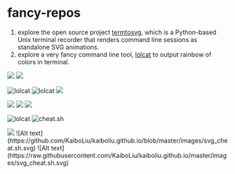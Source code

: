 # fancy-repos


1. explore the open source project [termtosvg](https://github.com/nbedos/termtosvg), which is a Python-based Unix terminal recorder that renders command line sessions as standalone SVG animations.  
1. explore a very fancy command line tool, [lolcat](https://github.com/busyloop/lolcat) to output rainbow of colors in terminal.  
<!--
![lolcat](./img/svg_lolcat.svg "lolcat")
![cheat.sh](./img/svg_cheat.sh.svg "cheat.sh")
<img src="./img/svg_cheat.sh.svg" width="50%">
-->
<img src="./img/svg_lolcat.svg">
<img src="./img/svg_cheat.sh.svg">


![lolcat](https://github.com/KaiboLiu/fancy-repos/blob/master/img/svg_lolcat.svg "lolcat")
![lolcat](https://raw.githubusercontent.com/KaiboLiu/fancy-repos/master/img/svg_lolcat.svg "lolcat")
<img src="https://github.com/KaiboLiu/fancy-repos/blob/master/img/svg_lolcat.svg?sanitize=true">

<img src="https://raw.githubusercontent.com/KaiboLiu/fancy-repos/master/img/svg_lolcat.svg?sanitize=true">



<img src="https://cdn.rawgit.com/KaiboLiu/fancy-repos/eb9a3d74/img/svg_lolcat.svg">
<img src="https://cdn.rawgit.com/KaiboLiu/kaiboliu.github.io/231f16fe/images/svg_cheat.sh.svg">

![lolcat](https://cdn.rawgit.com/KaiboLiu/fancy-repos/eb9a3d74/img/svg_lolcat.svg "lolcat")
![cheat.sh](https://cdn.rawgit.com/KaiboLiu/kaiboliu.github.io/231f16fe/images/svg_cheat.sh.svg "cheat.sh")



<img src="https://github.com/KaiboLiu/kaiboliu.github.io/blob/master/images/svg_cheat.sh.svg">
![Alt text](https://github.com/KaiboLiu/kaiboliu.github.io/blob/master/images/svg_cheat.sh.svg)
![Alt text](https://raw.githubusercontent.com/KaiboLiu/kaiboliu.github.io/master/images/svg_cheat.sh.svg)